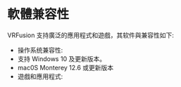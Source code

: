 # 軟體兼容性
VRFusion 支持廣泛的應用程式和遊戲，其软件與兼容性如下:
- 操作系统兼容性:
 - 支持 Windows 10 及更新版本。
 - mac0S Monterey 12.6 或更新版本
- 遊戲和應用程式: